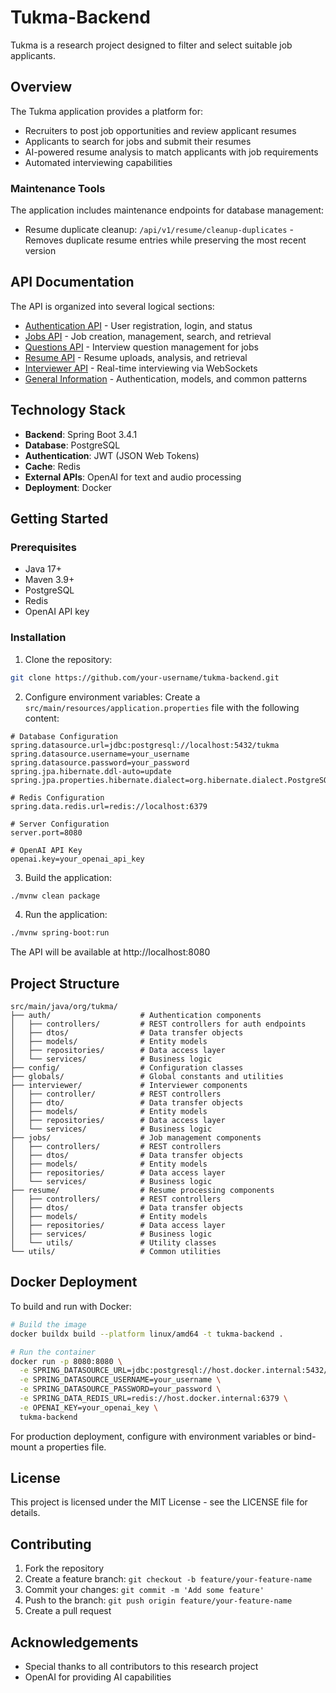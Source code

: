 # Tukma-Backend

Tukma is a research project designed to filter and select suitable job applicants.

## Overview

The Tukma application provides a platform for:
- Recruiters to post job opportunities and review applicant resumes
- Applicants to search for jobs and submit their resumes
- AI-powered resume analysis to match applicants with job requirements
- Automated interviewing capabilities

### Maintenance Tools

The application includes maintenance endpoints for database management:
- Resume duplicate cleanup: `/api/v1/resume/cleanup-duplicates` - Removes duplicate resume entries while preserving the most recent version

## API Documentation

The API is organized into several logical sections:

- [Authentication API](docs/auth-api.md) - User registration, login, and status
- [Jobs API](docs/jobs-api.md) - Job creation, management, search, and retrieval
- [Questions API](docs/questions-api.md) - Interview question management for jobs
- [Resume API](docs/resume-api.md) - Resume uploads, analysis, and retrieval
- [Interviewer API](docs/interviewer-api.md) - Real-time interviewing via WebSockets
- [General Information](docs/general-info.md) - Authentication, models, and common patterns

## Technology Stack

- **Backend**: Spring Boot 3.4.1
- **Database**: PostgreSQL
- **Authentication**: JWT (JSON Web Tokens)
- **Cache**: Redis
- **External APIs**: OpenAI for text and audio processing
- **Deployment**: Docker

## Getting Started

### Prerequisites

- Java 17+
- Maven 3.9+
- PostgreSQL
- Redis
- OpenAI API key

### Installation

1. Clone the repository:
```bash
git clone https://github.com/your-username/tukma-backend.git
```

2. Configure environment variables:
Create a `src/main/resources/application.properties` file with the following content:

```properties
# Database Configuration
spring.datasource.url=jdbc:postgresql://localhost:5432/tukma
spring.datasource.username=your_username
spring.datasource.password=your_password
spring.jpa.hibernate.ddl-auto=update
spring.jpa.properties.hibernate.dialect=org.hibernate.dialect.PostgreSQLDialect

# Redis Configuration
spring.data.redis.url=redis://localhost:6379

# Server Configuration
server.port=8080

# OpenAI API Key
openai.key=your_openai_api_key
```

3. Build the application:
```bash
./mvnw clean package
```

4. Run the application:
```bash
./mvnw spring-boot:run
```

The API will be available at http://localhost:8080

## Project Structure

```
src/main/java/org/tukma/
├── auth/                    # Authentication components
│   ├── controllers/         # REST controllers for auth endpoints
│   ├── dtos/                # Data transfer objects
│   ├── models/              # Entity models
│   ├── repositories/        # Data access layer
│   └── services/            # Business logic
├── config/                  # Configuration classes
├── globals/                 # Global constants and utilities
├── interviewer/             # Interviewer components
│   ├── controller/          # REST controllers
│   ├── dto/                 # Data transfer objects
│   ├── models/              # Entity models
│   ├── repositories/        # Data access layer
│   └── services/            # Business logic
├── jobs/                    # Job management components
│   ├── controllers/         # REST controllers
│   ├── dtos/                # Data transfer objects
│   ├── models/              # Entity models
│   ├── repositories/        # Data access layer
│   └── services/            # Business logic
├── resume/                  # Resume processing components
│   ├── controllers/         # REST controllers
│   ├── dtos/                # Data transfer objects
│   ├── models/              # Entity models
│   ├── repositories/        # Data access layer
│   ├── services/            # Business logic
│   └── utils/               # Utility classes
└── utils/                   # Common utilities
```

## Docker Deployment

To build and run with Docker:

```bash
# Build the image
docker buildx build --platform linux/amd64 -t tukma-backend .

# Run the container
docker run -p 8080:8080 \
  -e SPRING_DATASOURCE_URL=jdbc:postgresql://host.docker.internal:5432/tukma \
  -e SPRING_DATASOURCE_USERNAME=your_username \
  -e SPRING_DATASOURCE_PASSWORD=your_password \
  -e SPRING_DATA_REDIS_URL=redis://host.docker.internal:6379 \
  -e OPENAI_KEY=your_openai_key \
  tukma-backend
```

For production deployment, configure with environment variables or bind-mount a properties file.

## License

This project is licensed under the MIT License - see the LICENSE file for details.

## Contributing

1. Fork the repository
2. Create a feature branch: `git checkout -b feature/your-feature-name`
3. Commit your changes: `git commit -m 'Add some feature'`
4. Push to the branch: `git push origin feature/your-feature-name`
5. Create a pull request

## Acknowledgements

- Special thanks to all contributors to this research project
- OpenAI for providing AI capabilities
